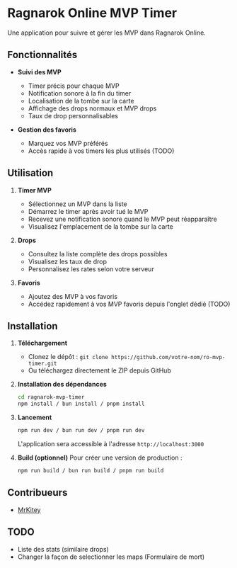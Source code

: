 # Ragnarok Online MVP Timer

Une application pour suivre et gérer les MVP dans Ragnarok Online.

## Fonctionnalités

- **Suivi des MVP**
  - Timer précis pour chaque MVP
  - Notification sonore à la fin du timer
  - Localisation de la tombe sur la carte
  - Affichage des drops normaux et MVP drops
  - Taux de drop personnalisables

- **Gestion des favoris**
  - Marquez vos MVP préférés
  - Accès rapide à vos timers les plus utilisés (TODO)

## Utilisation

1. **Timer MVP**
   - Sélectionnez un MVP dans la liste
   - Démarrez le timer après avoir tué le MVP
   - Recevez une notification sonore quand le MVP peut réapparaître
   - Visualisez l'emplacement de la tombe sur la carte

2. **Drops**
   - Consultez la liste complète des drops possibles
   - Visualisez les taux de drop
   - Personnalisez les rates selon votre serveur

3. **Favoris**
   - Ajoutez des MVP à vos favoris
   - Accédez rapidement à vos MVP favoris depuis l'onglet dédié (TODO)

## Installation
1. **Téléchargement**
   - Clonez le dépôt : `git clone https://github.com/votre-nom/ro-mvp-timer.git`
   - Ou téléchargez directement le ZIP depuis GitHub

2. **Installation des dépendances**
   ```bash
   cd ragnarok-mvp-timer
   npm install / bun install / pnpm install
   
   ```

3. **Lancement**
   ```bash
   npm run dev / bun run dev / pnpm run dev
   ```
   L'application sera accessible à l'adresse `http://localhost:3000`

4. **Build (optionnel)**
   Pour créer une version de production :
   ```bash
   npm run build / bun run build / pnpm run build
   ```

## Contribueurs
- [MrKitey](https://github.com/TekiDev42)

## TODO
- Liste des stats (similaire drops)
- Changer la façon de selectionner les maps (Formulaire de mort)